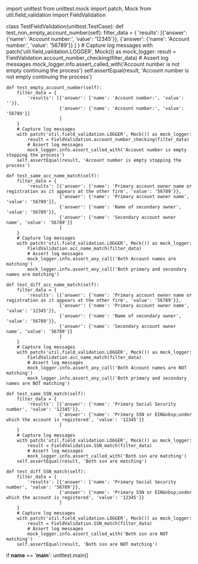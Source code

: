 import unittest
from unittest.mock import patch, Mock
from util.field_validation import FieldValidation

class TestFieldValidation(unittest.TestCase):
    def test_non_empty_account_number(self):
        filter_data = {
            'results': [{'answer': {'name': 'Account number:', 'value': '12345'}},
                        {'answer': {'name': 'Account number:', 'value': '56789'}}
                        ]
        }
        # Capture log messages
        with patch('util.field_validation.LOGGER', Mock()) as mock_logger:
            result = FieldValidation.account_number_checking(filter_data)
            # Assert log messages
            mock_logger.info.assert_called_with('Account number is not empty continuing the process')
        self.assertEqual(result, 'Account number is not empty continuing the process')

    def test_empty_account_number(self):
        filter_data = {
            'results': [{'answer': {'name': 'Account number:', 'value': ''}},
                        {'answer': {'name': 'Account number:', 'value': '56789'}}
                        ]
        }
        # Capture log messages
        with patch('util.field_validation.LOGGER', Mock()) as mock_logger:
            result = FieldValidation.account_number_checking(filter_data)
            # Assert log messages
            mock_logger.info.assert_called_with('Account number is empty stopping the process')
        self.assertEqual(result, 'Account number is empty stopping the process')

    def test_same_acc_name_match(self):
        filter_data = {
            'results': [{'answer': {'name': 'Primary account owner name or registration as it appears at the other firm', 'value': '56789'}},
                        {'answer': {'name': 'Primary account owner name', 'value': '56789'}},
                        {'answer': {'name': 'Name of secondary owner', 'value': '56789'}},
                        {'answer': {'name': 'Secondary account owner name', 'value': '56789'}}
                        ]
        }
        # Capture log messages
        with patch('util.field_validation.LOGGER', Mock()) as mock_logger:
            FieldValidation.acc_name_match(filter_data)
            # Assert log messages
            mock_logger.info.assert_any_call('Both Account names are matching')
            mock_logger.info.assert_any_call('Both primary and secondary names are matching')

    def test_diff_acc_name_match(self):
        filter_data = {
            'results': [{'answer': {'name': 'Primary account owner name or registration as it appears at the other firm', 'value': '56789'}},
                        {'answer': {'name': 'Primary account owner name', 'value': '12345'}},
                        {'answer': {'name': 'Name of secondary owner', 'value': '56789'}},
                        {'answer': {'name': 'Secondary account owner name', 'value': '56789'}}
                        ]
        }
        # Capture log messages
        with patch('util.field_validation.LOGGER', Mock()) as mock_logger:
            FieldValidation.acc_name_match(filter_data)
            # Assert log messages
            mock_logger.info.assert_any_call('Both Account names are NOT matching')
            mock_logger.info.assert_any_call('Both primary and secondary names are NOT matching')

    def test_same_SSN_match(self):
        filter_data = {
            'results': [{'answer': {'name': 'Primary Social Security number', 'value': '12345'}},
                        {'answer': {'name': 'Primary SSN or EIN&nbsp;under which the account is registered', 'value': '12345'}}
                        ]
        }
        # Capture log messages
        with patch('util.field_validation.LOGGER', Mock()) as mock_logger:
            result = FieldValidation.SSN_match(filter_data)
            # Assert log messages
            mock_logger.info.assert_called_with('Both ssn are matching')
        self.assertEqual(result, 'Both ssn are matching')

    def test_diff_SSN_match(self):
        filter_data = {
            'results': [{'answer': {'name': 'Primary Social Security number', 'value': '56789'}},
                        {'answer': {'name': 'Primary SSN or EIN&nbsp;under which the account is registered', 'value': '12345'}}
                        ]
        }
        # Capture log messages
        with patch('util.field_validation.LOGGER', Mock()) as mock_logger:
            result = FieldValidation.SSN_match(filter_data)
            # Assert log messages
            mock_logger.info.assert_called_with('Both ssn are NOT matching')
        self.assertEqual(result, 'Both ssn are NOT matching')

if __name__ == '__main__':
    unittest.main()
